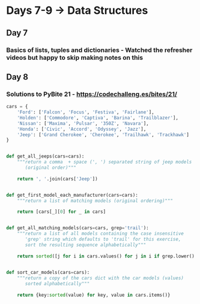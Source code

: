 # Days 7-9 -> Data Structures

## Day 7

### Basics of lists, tuples and dictionaries - Watched the refresher videos but happy to skip making notes on this

## Day 8

### Solutions to PyBite 21 - https://codechalleng.es/bites/21/

```python
cars = {
    'Ford': ['Falcon', 'Focus', 'Festiva', 'Fairlane'],
    'Holden': ['Commodore', 'Captiva', 'Barina', 'Trailblazer'],
    'Nissan': ['Maxima', 'Pulsar', '350Z', 'Navara'],
    'Honda': ['Civic', 'Accord', 'Odyssey', 'Jazz'],
    'Jeep': ['Grand Cherokee', 'Cherokee', 'Trailhawk', 'Trackhawk']
}


def get_all_jeeps(cars=cars):
    """return a comma  + space (', ') separated string of jeep models
       (original order)"""
       
    return ', '.join(cars['Jeep'])


def get_first_model_each_manufacturer(cars=cars):
    """return a list of matching models (original ordering)"""
    
    return [cars[_][0] for _ in cars]


def get_all_matching_models(cars=cars, grep='trail'):
    """return a list of all models containing the case insensitive
       'grep' string which defaults to 'trail' for this exercise,
       sort the resulting sequence alphabetically"""
    
    return sorted([j for i in cars.values() for j in i if grep.lower() in j.lower()])
    

def sort_car_models(cars=cars):
    """return a copy of the cars dict with the car models (values)
       sorted alphabetically"""
       
    return {key:sorted(value) for key, value in cars.items()}
```
